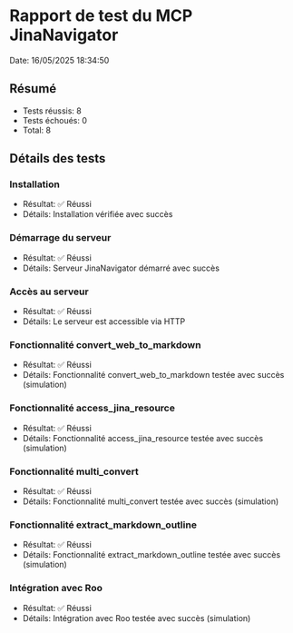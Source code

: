 # Rapport de test du MCP JinaNavigator

Date: 16/05/2025 18:34:50

## Résumé

- Tests réussis: 8
- Tests échoués: 0
- Total: 8

## Détails des tests

### Installation

- Résultat: ✅ Réussi
- Détails: Installation vérifiée avec succès

### Démarrage du serveur

- Résultat: ✅ Réussi
- Détails: Serveur JinaNavigator démarré avec succès

### Accès au serveur

- Résultat: ✅ Réussi
- Détails: Le serveur est accessible via HTTP

### Fonctionnalité convert_web_to_markdown

- Résultat: ✅ Réussi
- Détails: Fonctionnalité convert_web_to_markdown testée avec succès (simulation)

### Fonctionnalité access_jina_resource

- Résultat: ✅ Réussi
- Détails: Fonctionnalité access_jina_resource testée avec succès (simulation)

### Fonctionnalité multi_convert

- Résultat: ✅ Réussi
- Détails: Fonctionnalité multi_convert testée avec succès (simulation)

### Fonctionnalité extract_markdown_outline

- Résultat: ✅ Réussi
- Détails: Fonctionnalité extract_markdown_outline testée avec succès (simulation)

### Intégration avec Roo

- Résultat: ✅ Réussi
- Détails: Intégration avec Roo testée avec succès (simulation)


